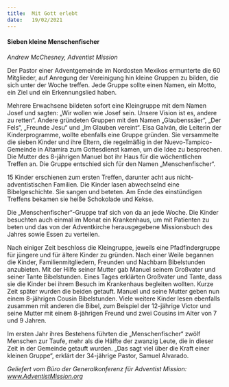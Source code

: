 ```yaml
---
title:  Mit Gott erlebt
date:   19/02/2021
---
```


#### Sieben kleine Menschenfischer

_Andrew McChesney, Adventist Mission_

Der Pastor einer Adventgemeinde im Nordosten Mexikos ermunterte die 60 Mitglieder, auf Anregung der Vereinigung hin kleine Gruppen zu bilden, die sich unter der Woche treffen. Jede Gruppe sollte einen Namen, ein Motto, ein Ziel und ein Erkennungslied haben.

Mehrere Erwachsene bildeten sofort eine Kleingruppe mit dem Namen Josef und sagten: „Wir wollen wie Josef sein. Unsere Vision ist es, andere zu retten“. Andere gründeten Gruppen mit den Namen „Glaubenssäer“, „Der Fels“, „Freunde Jesu“ und „Im Glauben vereint“. Elsa Galván, die Leiterin der Kinderprogramme, wollte ebenfalls eine Gruppe gründen. Sie versammelte die sieben Kinder und ihre Eltern, die regelmäßig in der Nuevo-Tampico-Gemeinde in Altamira zum Gottesdienst kamen, um die Idee zu besprechen. Die Mutter des 8-jährigen Manuel bot ihr Haus für die wöchentlichen Treffen an. Die Gruppe entschied sich für den Namen „Menschenfischer“.

15 Kinder erschienen zum ersten Treffen, darunter acht aus nicht-adventistischen Familien. Die Kinder lasen abwechselnd eine Bibelgeschichte. Sie sangen und beteten. Am Ende des einstündigen Treffens bekamen sie heiße Schokolade und Kekse.

Die „Menschenfischer“-Gruppe traf sich von da an jede Woche. Die Kinder besuchten auch einmal im Monat ein Krankenhaus, um mit Patienten zu beten und das von der Adventkirche herausgegebene Missionsbuch des Jahres sowie Essen zu verteilen.

Nach einiger Zeit beschloss die Kleingruppe, jeweils eine Pfadfindergruppe für jüngere und für ältere Kinder zu gründen. Nach einer Weile begannen die Kinder, Familienmitgliedern, Freunden und Nachbarn Bibelstunden anzubieten. Mit der Hilfe seiner Mutter gab Manuel seinem Großvater und seiner Tante Bibelstunden. Eines Tages erklärten Großvater und Tante, dass sie die Kinder bei ihrem Besuch im Krankenhaus begleiten wollten. Kurze Zeit später wurden die beiden getauft. Manuel und seine Mutter geben nun einem 8-jährigen Cousin Bibelstunden. Viele weitere Kinder lesen ebenfalls zusammen mit anderen die Bibel, zum Beispiel der 12-jährige Victor und seine Mutter mit einem 8-jährigen Freund und zwei Cousins im Alter von 7 und 9 Jahren.

Im ersten Jahr ihres Bestehens führten die „Menschenfischer“ zwölf Menschen zur Taufe, mehr als die Hälfte der zwanzig Leute, die in dieser Zeit in der Gemeinde getauft wurden. „Das sagt viel über die Kraft einer kleinen Gruppe“, erklärt der 34-jährige Pastor, Samuel Alvarado.

_Geliefert vom Büro der Generalkonferenz für Adventist Mission: www.AdventistMission.org_